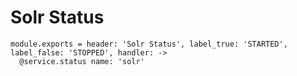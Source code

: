 
# Solr Status

    module.exports = header: 'Solr Status', label_true: 'STARTED', label_false: 'STOPPED', handler: ->
      @service.status name: 'solr'
